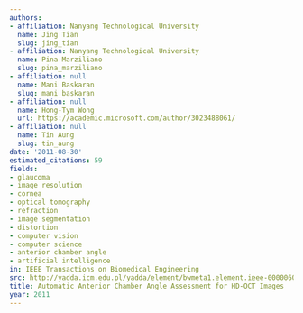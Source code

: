 ```yaml
---
authors:
- affiliation: Nanyang Technological University
  name: Jing Tian
  slug: jing_tian
- affiliation: Nanyang Technological University
  name: Pina Marziliano
  slug: pina_marziliano
- affiliation: null
  name: Mani Baskaran
  slug: mani_baskaran
- affiliation: null
  name: Hong-Tym Wong
  url: https://academic.microsoft.com/author/3023488061/
- affiliation: null
  name: Tin Aung
  slug: tin_aung
date: '2011-08-30'
estimated_citations: 59
fields:
- glaucoma
- image resolution
- cornea
- optical tomography
- refraction
- image segmentation
- distortion
- computer vision
- computer science
- anterior chamber angle
- artificial intelligence
in: IEEE Transactions on Biomedical Engineering
src: http://yadda.icm.edu.pl/yadda/element/bwmeta1.element.ieee-000006006518
title: Automatic Anterior Chamber Angle Assessment for HD-OCT Images
year: 2011
---
```

